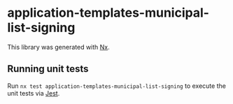 # application-templates-municipal-list-signing

This library was generated with [Nx](https://nx.dev).

## Running unit tests

Run `nx test application-templates-municipal-list-signing` to execute the unit tests via [Jest](https://jestjs.io).
